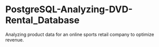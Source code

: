 # PostgreSQL-Analyzing-DVD-Rental_Database
Analyzing product data for an online sports retail company to optimize revenue.
